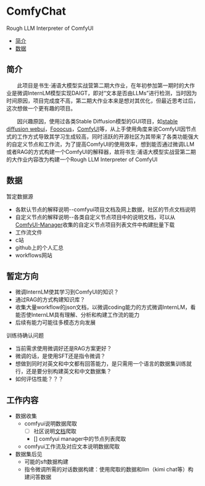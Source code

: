 # ComfyChat
Rough LLM Interpreter of ComfyUI

- [简介](#简介)
- [数据](#数据)

## 简介
&emsp;&emsp;此项目是书生$·$浦语大模型实战营第二期大作业，在年初参加第一期时的大作业是微调InternLM模型实现DAIGT，即对“文本是否由LLMs”进行检测，当时因为时间原因，项目完成度不高，第二期大作业本来是想对其优化，但最近思考过后，这次想做一个更有趣的项目。

&emsp;&emsp;因兴趣原因，使用过各类Stable Diffusion模型的GUI项目，如[stable diffusion webui](https://github.com/AUTOMATIC1111/stable-diffusion-webui)，[Fooocus](https://github.com/lllyasviel/Fooocus)，[ComfyUI](https://github.com/comfyanonymous/ComfyUI)等，从上手使用角度来说ComfyUI因节点式的工作方式导致其学习生成较高，同时活跃的开源社区为其带来了各类功能强大的自定义节点和工作流，为了提高ComfyUI的使用效率，想到能否通过微调LLM或者RAG的方式构建一个ComfyUI的解释器，故将书生$·$浦语大模型实战营第二期的大作业内容改为构建一个Rough LLM Interpreter of ComfyUI

## 数据

暂定数据源
 - 各默认节点的解释说明--comfyui项目文档及网上数据，社区的节点文档说明
 - 自定义节点的解释说明--各类自定义节点项目中的说明文档，可以从[
ComfyUI-Manager](https://github.com/ltdrdata/ComfyUI-Manager)收集的自定义节点项目列表文件中构建批量下载
 - 工作流文件
  - c站
  - github上的个人汇总
  - workflows网站


## 暂定方向
- 微调InternLM使其学习到ComfyUI的知识？
- 通过RAG的方式构建知识库？
- 收集大量workflow的json文档，以微调coding能力的方式微调InternLM，看能否使InternLM具有理解、分析和构建工作流的能力
- 后续有能力可能往多模态方向发展

训练待确认问题
 - 当前需求使用微调好还是RAG方案更好？
 - 微调的话，是使用SFT还是指令微调？
 - 想做到同时对英文和中文都有回答能力，是只需用一个语言的数据集训练就行，还是要分别构建英文和中文数据集？
 -  如何评估性能？？？

## 工作内容
 - 数据收集
   - comfyui说明数据爬取
     - [ ] 社区说明[文档](https://blenderneko.github.io/ComfyUI-docs/#further-support)爬取
     - [] comfyui manager中的节点列表爬取
   - comfyui工作流及对应文本说明数据爬取
 - 数据集后见
   - 可能的sft数据构建
   - 指令微调所需的对话数据构建：使用爬取的数据和llm（kimi chat等）构建问答数据

